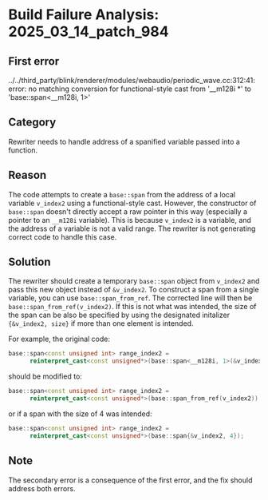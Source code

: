 # Build Failure Analysis: 2025_03_14_patch_984

## First error

../../third_party/blink/renderer/modules/webaudio/periodic_wave.cc:312:41: error: no matching conversion for functional-style cast from '__m128i *' to 'base::span<__m128i, 1>'

## Category
Rewriter needs to handle address of a spanified variable passed into a function.

## Reason
The code attempts to create a `base::span` from the address of a local variable `v_index2` using a functional-style cast. However, the constructor of `base::span` doesn't directly accept a raw pointer in this way (especially a pointer to an `__m128i` variable). This is because `v_index2` is a variable, and the address of a variable is not a valid range. The rewriter is not generating correct code to handle this case.

## Solution
The rewriter should create a temporary `base::span` object from `v_index2` and pass this new object instead of `&v_index2`. To construct a span from a single variable, you can use `base::span_from_ref`. The corrected line will then be `base::span_from_ref(v_index2)`. If this is not what was intended, the size of the span can be also be specified by using the designated initalizer `{&v_index2, size}` if more than one element is intended.

For example, the original code:

```c++
base::span<const unsigned int> range_index2 =
      reinterpret_cast<const unsigned*>(base::span<__m128i, 1>(&v_index2));
```

should be modified to:

```c++
base::span<const unsigned int> range_index2 =
      reinterpret_cast<const unsigned*>(base::span_from_ref(v_index2));
```

or if a span with the size of 4 was intended:
```c++
base::span<const unsigned int> range_index2 =
      reinterpret_cast<const unsigned*>(base::span{&v_index2, 4});
```

## Note
The secondary error is a consequence of the first error, and the fix should address both errors.